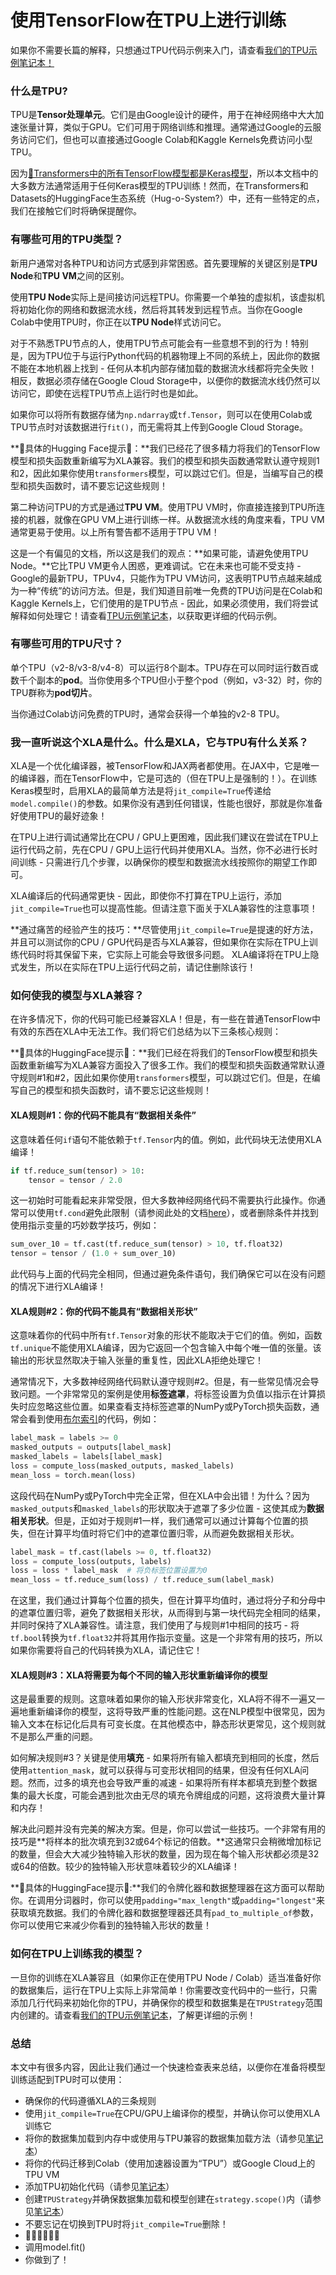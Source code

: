<!--版权2023年 HuggingFace团队。保留所有权利。

特此授权，根据Apache许可证第2.0版（“许可证”），除非符合
许可证。你可以在以下位置获取许可证的副本。

http://www.apache.org/licenses/LICENSE-2.0

除非适用法律要求或书面同意，否则依据许可证分发的软件是以
“按原样”分发的，不附带任何明示或暗示的担保或条件。有关许可证的详细信息，请参阅

⚠️请注意，此文件是Markdown格式的，但包含我们doc-builder的特定语法（类似于MDX），这些语法可能无法
正确在你的Markdown查看器中渲染。

-->

# 使用TensorFlow在TPU上进行训练

<Tip>

如果你不需要长篇的解释，只想通过TPU代码示例来入门，请查看[我们的TPU示例笔记本！](https://colab.research.google.com/github/huggingface/notebooks/blob/main/examples/tpu_training-tf.ipynb)

</Tip>

### 什么是TPU?

TPU是**Tensor处理单元**。它们是由Google设计的硬件，用于在神经网络中大大加速张量计算，类似于GPU。它们可用于网络训练和推理。通常通过Google的云服务访问它们，但也可以直接通过Google Colab和Kaggle Kernels免费访问小型TPU。

因为[🤗Transformers中的所有TensorFlow模型都是Keras模型](https://huggingface.co/blog/tensorflow-philosophy)，所以本文档中的大多数方法通常适用于任何Keras模型的TPU训练！然而，在Transformers和Datasets的HuggingFace生态系统（Hug-o-System?）中，还有一些特定的点，我们在接触它们时将确保提醒你。

### 有哪些可用的TPU类型？

新用户通常对各种TPU和访问方式感到非常困惑。首先要理解的关键区别是**TPU Node**和**TPU VM**之间的区别。

使用**TPU Node**实际上是间接访问远程TPU。你需要一个单独的虚拟机，该虚拟机将初始化你的网络和数据流水线，然后将其转发到远程节点。当你在Google Colab中使用TPU时，你正在以**TPU Node**样式访问它。

对于不熟悉TPU节点的人，使用TPU节点可能会有一些意想不到的行为！特别是，因为TPU位于与运行Python代码的机器物理上不同的系统上，因此你的数据不能在本地机器上找到 - 任何从本机内部存储加载的数据流水线都将完全失败！相反，数据必须存储在Google Cloud Storage中，以便你的数据流水线仍然可以访问它，即使在远程TPU节点上运行时也是如此。

<Tip>

如果你可以将所有数据存储为`np.ndarray`或`tf.Tensor`，则可以在使用Colab或TPU节点时对该数据进行`fit()`，而无需将其上传到Google Cloud Storage。

</Tip>

<Tip>

**🤗具体的Hugging Face提示🤗：**我们已经花了很多精力将我们的TensorFlow模型和损失函数重新编写为XLA兼容。我们的模型和损失函数通常默认遵守规则1和2，因此如果你使用`transformers`模型，可以跳过它们。但是，当编写自己的模型和损失函数时，请不要忘记这些规则！

</Tip>

第二种访问TPU的方式是通过**TPU VM**。使用TPU VM时，你直接连接到TPU所连接的机器，就像在GPU VM上进行训练一样。从数据流水线的角度来看，TPU VM通常更易于使用。以上所有警告都不适用于TPU VM！

这是一个有偏见的文档，所以这是我们的观点：**如果可能，请避免使用TPU Node。**它比TPU VM更令人困惑，更难调试。它在未来也可能不受支持 - Google的最新TPU，TPUv4，只能作为TPU VM访问，这表明TPU节点越来越成为一种“传统”的访问方法。但是，我们知道目前唯一免费的TPU访问是在Colab和Kaggle Kernels上，它们使用的是TPU节点 - 因此，如果必须使用，我们将尝试解释如何处理它！请查看[TPU示例笔记本](https://colab.research.google.com/github/huggingface/notebooks/blob/main/examples/tpu_training-tf.ipynb)，以获取更详细的代码示例。

### 有哪些可用的TPU尺寸？

单个TPU（v2-8/v3-8/v4-8）可以运行8个副本。TPU存在可以同时运行数百或数千个副本的**pod**。当你使用多个TPU但小于整个pod（例如，v3-32）时，你的TPU群称为**pod切片**。

当你通过Colab访问免费的TPU时，通常会获得一个单独的v2-8 TPU。

### 我一直听说这个XLA是什么。什么是XLA，它与TPU有什么关系？

XLA是一个优化编译器，被TensorFlow和JAX两者都使用。在JAX中，它是唯一的编译器，而在TensorFlow中，它是可选的（但在TPU上是强制的！）。在训练Keras模型时，启用XLA的最简单方法是将`jit_compile=True`传递给`model.compile()`的参数。如果你没有遇到任何错误，性能也很好，那就是你准备好使用TPU的最好迹象！

在TPU上进行调试通常比在CPU / GPU上更困难，因此我们建议在尝试在TPU上运行代码之前，先在CPU / GPU上运行代码并使用XLA。当然，你不必进行长时间训练 - 只需进行几个步骤，以确保你的模型和数据流水线按照你的期望工作即可。

<Tip>

XLA编译后的代码通常更快 - 因此，即使你不打算在TPU上运行，添加`jit_compile=True`也可以提高性能。但请注意下面关于XLA兼容性的注意事项！

</Tip>

<Tip warning={true}>

**通过痛苦的经验产生的技巧：**尽管使用`jit_compile=True`是提速的好方法，并且可以测试你的CPU / GPU代码是否与XLA兼容，但如果你在实际在TPU上训练代码时将其保留下来，它实际上可能会导致很多问题。 XLA编译将在TPU上隐式发生，所以在实际在TPU上运行代码之前，请记住删除该行！

</Tip>

### 如何使我的模型与XLA兼容？

在许多情况下，你的代码可能已经兼容XLA！但是，有一些在普通TensorFlow中有效的东西在XLA中无法工作。我们将它们总结为以下三条核心规则：

<Tip>

**🤗具体的HuggingFace提示🤗：**我们已经在将我们的TensorFlow模型和损失函数重新编写为XLA兼容方面投入了很多工作。我们的模型和损失函数通常默认遵守规则#1和#2，因此如果你使用`transformers`模型，可以跳过它们。但是，在编写自己的模型和损失函数时，请不要忘记这些规则！

</Tip>

#### XLA规则#1：你的代码不能具有“数据相关条件”

这意味着任何`if`语句不能依赖于`tf.Tensor`内的值。例如，此代码块无法使用XLA编译！

```python
if tf.reduce_sum(tensor) > 10:
    tensor = tensor / 2.0
```

这一初始时可能看起来非常受限，但大多数神经网络代码不需要执行此操作。你通常可以使用`tf.cond`避免此限制（请参阅此处的文档[here](https://www.tensorflow.org/api_docs/python/tf/cond)），或者删除条件并找到使用指示变量的巧妙数学技巧，例如：

```python
sum_over_10 = tf.cast(tf.reduce_sum(tensor) > 10, tf.float32)
tensor = tensor / (1.0 + sum_over_10)
```

此代码与上面的代码完全相同，但通过避免条件语句，我们确保它可以在没有问题的情况下进行XLA编译！

#### XLA规则#2：你的代码不能具有“数据相关形状”

这意味着你的代码中所有`tf.Tensor`对象的形状不能取决于它们的值。例如，函数`tf.unique`不能使用XLA编译，因为它返回一个包含输入中每个唯一值的张量。该输出的形状显然取决于输入张量的重复性，因此XLA拒绝处理它！

通常情况下，大多数神经网络代码默认遵守规则#2。但是，有一些常见情况会导致问题。一个非常常见的案例是使用**标签遮罩**，将标签设置为负值以指示在计算损失时应忽略这些位置。如果查看支持标签遮罩的NumPy或PyTorch损失函数，通常会看到使用[布尔索引](https://numpy.org/doc/stable/user/basics.indexing.html#boolean-array-indexing)的代码，例如：

```python
label_mask = labels >= 0
masked_outputs = outputs[label_mask]
masked_labels = labels[label_mask]
loss = compute_loss(masked_outputs, masked_labels)
mean_loss = torch.mean(loss)
```

这段代码在NumPy或PyTorch中完全正常，但在XLA中会出错！为什么？因为`masked_outputs`和`masked_labels`的形状取决于遮罩了多少位置 - 这使其成为**数据相关形状**。但是，正如对于规则#1一样，我们通常可以通过计算每个位置的损失，但在计算平均值时将它们中的遮罩位置归零，从而避免数据相关形状。

```python
label_mask = tf.cast(labels >= 0, tf.float32)
loss = compute_loss(outputs, labels)
loss = loss * label_mask  # 将负标签位置设置为0
mean_loss = tf.reduce_sum(loss) / tf.reduce_sum(label_mask)
```

在这里，我们通过计算每个位置的损失，但在计算平均值时，通过将分子和分母中的遮罩位置归零，避免了数据相关形状，从而得到与第一块代码完全相同的结果，并同时保持了XLA兼容性。请注意，我们使用了与规则#1中相同的技巧 - 将`tf.bool`转换为`tf.float32`并将其用作指示变量。这是一个非常有用的技巧，所以如果你需要将自己的代码转换为XLA，请记住它！

#### XLA规则#3：XLA将需要为每个不同的输入形状重新编译你的模型

这是最重要的规则。这意味着如果你的输入形状非常变化，XLA将不得不一遍又一遍地重新编译你的模型，这将导致严重的性能问题。这在NLP模型中很常见，因为输入文本在标记化后具有可变长度。在其他模态中，静态形状更常见，这个规则就不是那么严重的问题。

如何解决规则#3？关键是使用**填充** - 如果将所有输入都填充到相同的长度，然后使用`attention_mask`，就可以获得与可变形状相同的结果，但没有任何XLA问题。然而，过多的填充也会导致严重的减速 - 如果将所有样本都填充到整个数据集的最大长度，可能会遇到批次由无尽的填充令牌组成的问题，这将浪费大量计算和内存！

解决此问题并没有完美的解决方案。但是，你可以尝试一些技巧。一个非常有用的技巧是**将样本的批次填充到32或64个标记的倍数。**这通常只会稍微增加标记的数量，但会大大减少独特输入形状的数量，因为现在每个输入形状都必须是32或64的倍数。较少的独特输入形状意味着较少的XLA编译！

<Tip>

**🤗具体的HuggingFace提示🤗:**我们的令牌化器和数据整理器在这方面可以帮助你。在调用分词器时，你可以使用`padding="max_length"`或`padding="longest"`来获取填充数据。我们的令牌化器和数据整理器还具有`pad_to_multiple_of`参数，你可以使用它来减少你看到的独特输入形状的数量！

</Tip>

### 如何在TPU上训练我的模型？

一旦你的训练在XLA兼容且（如果你正在使用TPU Node / Colab）适当准备好你的数据集后，运行在TPU上实际上非常简单！你需要改变代码中的一些行，只需添加几行代码来初始化你的TPU，并确保你的模型和数据集是在`TPUStrategy`范围内创建的。请查看[我们的TPU示例笔记本](https://colab.research.google.com/github/huggingface/notebooks/blob/main/examples/tpu_training-tf.ipynb)，了解更详细的示例！

### 总结

本文中有很多内容，因此让我们通过一个快速检查表来总结，以便你在准备将模型训练适配到TPU时可以使用：

- 确保你的代码遵循XLA的三条规则
- 使用`jit_compile=True`在CPU/GPU上编译你的模型，并确认你可以使用XLA训练它
- 将你的数据集加载到内存中或使用与TPU兼容的数据集加载方法（请参见[笔记本](https://colab.research.google.com/github/huggingface/notebooks/blob/main/examples/tpu_training-tf.ipynb)）
- 将你的代码迁移到Colab（使用加速器设置为“TPU”）或Google Cloud上的TPU VM
- 添加TPU初始化代码（请参见[笔记本](https://colab.research.google.com/github/huggingface/notebooks/blob/main/examples/tpu_training-tf.ipynb)）
- 创建`TPUStrategy`并确保数据集加载和模型创建在`strategy.scope()`内（请参见[笔记本](https://colab.research.google.com/github/huggingface/notebooks/blob/main/examples/tpu_training-tf.ipynb)）
- 不要忘记在切换到TPU时将`jit_compile=True`删除！
- 🙏🙏🙏🥺🥺🥺
- 调用model.fit()
- 你做到了！